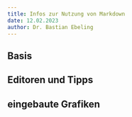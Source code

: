 ```yaml
---
title: Infos zur Nutzung von Markdown
date: 12.02.2023
author: Dr. Bastian Ebeling
---
```


## Basis

## Editoren und Tipps

## eingebaute Grafiken
